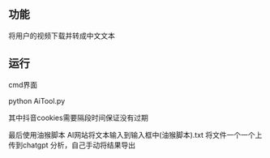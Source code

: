 ## 功能

将用户的视频下载并转成中文文本





## 运行

cmd界面 

python AiTool.py





其中抖音cookies需要隔段时间保证没有过期



最后使用油猴脚本 AI网站将文本输入到输入框中(油猴脚本).txt 将文件一个一个上传到chatgpt 分析，自己手动将结果导出
